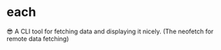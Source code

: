 # each
😎 A CLI tool for fetching data and displaying it nicely. (The neofetch for remote data fetching)
